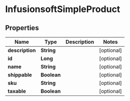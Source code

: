 
# InfusionsoftSimpleProduct

## Properties
Name | Type | Description | Notes
------------ | ------------- | ------------- | -------------
**description** | **String** |  |  [optional]
**id** | **Long** |  |  [optional]
**name** | **String** |  |  [optional]
**shippable** | **Boolean** |  |  [optional]
**sku** | **String** |  |  [optional]
**taxable** | **Boolean** |  |  [optional]



